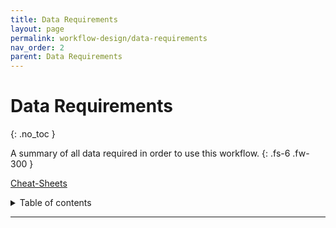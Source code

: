 ```yaml
---
title: Data Requirements
layout: page
permalink: workflow-design/data-requirements
nav_order: 2
parent: Data Requirements
---
```


# Data Requirements
{: .no_toc }

A summary of all data required in order to use this workflow.
{: .fs-6 .fw-300 }

<a href="{{ site.baseurl }}/cheat-sheets/quickstart" class="label label-yellow">Cheat-Sheets</a>

<details markdown="block">
  <summary>
    Table of contents
  </summary>
  {: .text-delta }
1. TOC
{:toc}
</details>

---